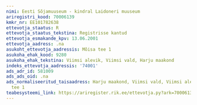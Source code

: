 ```yaml
---
nimi: Eesti Sõjamuuseum - kindral Laidoneri muuseum
ariregistri_kood: 70006139
kmkr_nr: EE101782638
ettevotja_staatus: R
ettevotja_staatus_tekstina: Registrisse kantud
ettevotja_esmakande_kpv: 13.06.2001
ettevotja_aadress: .na
asukoht_ettevotja_aadressis: Mõisa tee 1
asukoha_ehak_kood: 9280
asukoha_ehak_tekstina: Viimsi alevik, Viimsi vald, Harju maakond
indeks_ettevotja_aadressis: '74001'
ads_adr_id: 581009
ads_ads_oid: .na
ads_normaliseeritud_taisaadress: Harju maakond, Viimsi vald, Viimsi alevik, Mõisa
  tee 1
teabesysteemi_link: https://ariregister.rik.ee/ettevotja.py?ark=70006139&ref=rekvisiidid
---
```

